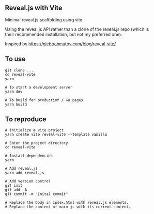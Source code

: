 ## Reveal.js with Vite

Minimal reveal.js scaffolding using vite.

Using the reveal.js API rather than a clone of the reveal.js repo (which is
their recommended installation, but not my preferred one).

Inspired by https://glebbahmutov.com/blog/reveal-vite/

## To use
```
git clone ...
cd reveal-vite
yarn

# To start a development server
yarn dev

# To build for production / GH pages
yarn build
```


## To reproduce
```
# Initialize a vite project
yarn create vite reveal-vite --template vanilla

# Enter the project directory
cd reveal-vite

# Install dependencies
yarn

# Add reveal.js
yarn add reveal.js

# Add version control
git init
git add -A
git commit -m "Inital commit"

# Replace the body in index.html with reveal.js elements.
# Replace the content of main.js with its current content.
```
